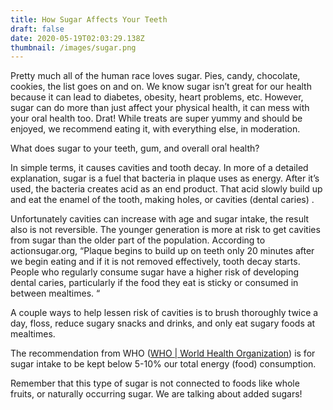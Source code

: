 ```yaml
---
title: How Sugar Affects Your Teeth
draft: false
date: 2020-05-19T02:03:29.138Z
thumbnail: /images/sugar.png
---
```


Pretty much all of the human race loves sugar. Pies, candy, chocolate, cookies, the list goes on and on. We know sugar isn’t great for our health because it can lead to diabetes, obesity, heart problems, etc. However, sugar can do more than just affect your physical health, it can mess with your oral health too. Drat! While treats are super yummy and should be enjoyed, we recommend eating it, with everything else, in moderation.

What does sugar to your teeth, gum, and overall oral health?

In simple terms, it causes cavities and tooth decay. In more of a detailed explanation, sugar is a fuel that bacteria in plaque uses as energy. After it’s used, the bacteria creates acid as an end product. That acid slowly build up and eat the enamel of the tooth, making holes, or cavities (dental caries) .

Unfortunately cavities can increase with age and sugar intake, the result also is not reversible. The younger generation is more at risk to get cavities from sugar than the older part of the population. According to actionsugar.org, “Plaque begins to build up on teeth only 20 minutes after we begin eating and if it is not removed effectively, tooth decay starts. People who regularly consume sugar have a higher risk of developing dental caries, particularly if the food they eat is sticky or consumed in between mealtimes. “

A couple ways to help lessen risk of cavities is to brush thoroughly twice a day, floss, reduce sugary snacks and drinks, and only eat sugary foods at mealtimes.

The recommendation from WHO ([WHO | World Health Organization](https://www.who.int/)) is for sugar intake to be kept below 5-10% our total energy (food) consumption.

Remember that this type of sugar is not connected to foods like whole fruits, or naturally occurring sugar. We are talking about added sugars!
